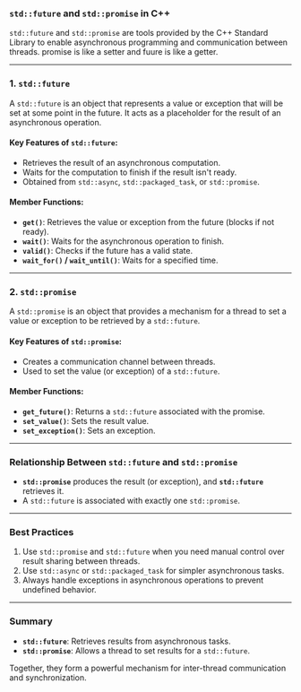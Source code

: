 ### **`std::future` and `std::promise` in C++**

`std::future` and `std::promise` are tools provided by the C++ Standard Library to enable asynchronous programming and communication between threads. promise is like a setter and fuure is like a getter.

---

### **1. `std::future`**
A `std::future` is an object that represents a value or exception that will be set at some point in the future. It acts as a placeholder for the result of an asynchronous operation.

#### **Key Features of `std::future`:**
- Retrieves the result of an asynchronous computation.
- Waits for the computation to finish if the result isn't ready.
- Obtained from `std::async`, `std::packaged_task`, or `std::promise`.

#### **Member Functions:**
- **`get()`**: Retrieves the value or exception from the future (blocks if not ready).
- **`wait()`**: Waits for the asynchronous operation to finish.
- **`valid()`**: Checks if the future has a valid state.
- **`wait_for()` / `wait_until()`**: Waits for a specified time.

---

### **2. `std::promise`**
A `std::promise` is an object that provides a mechanism for a thread to set a value or exception to be retrieved by a `std::future`.

#### **Key Features of `std::promise`:**
- Creates a communication channel between threads.
- Used to set the value (or exception) of a `std::future`.

#### **Member Functions:**
- **`get_future()`**: Returns a `std::future` associated with the promise.
- **`set_value()`**: Sets the result value.
- **`set_exception()`**: Sets an exception.

---

### **Relationship Between `std::future` and `std::promise`**

- **`std::promise`** produces the result (or exception), and **`std::future`** retrieves it.
- A `std::future` is associated with exactly one `std::promise`.

---

### **Best Practices**

1. Use `std::promise` and `std::future` when you need manual control over result sharing between threads.
2. Use `std::async` or `std::packaged_task` for simpler asynchronous tasks.
3. Always handle exceptions in asynchronous operations to prevent undefined behavior.

---

### **Summary**

- **`std::future`**: Retrieves results from asynchronous tasks.
- **`std::promise`**: Allows a thread to set results for a `std::future`.

Together, they form a powerful mechanism for inter-thread communication and synchronization.